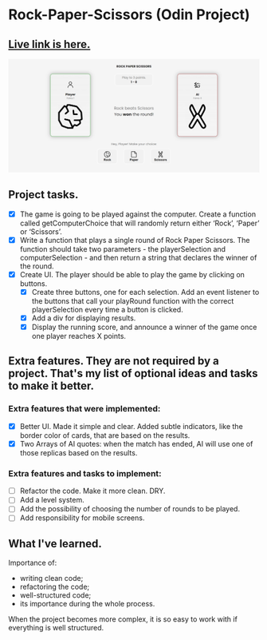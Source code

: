 # Rock-Paper-Scissors (Odin Project)

## [Live link is here.](https://x6nenko.github.io/Odin-Rock-Paper-Scissors/)

![Preview of a website.](./assets/preview.png)

## Project tasks.
- [x] The game is going to be played against the computer. Create a function called getComputerChoice that will randomly return either ‘Rock’, ‘Paper’ or ‘Scissors’.
- [x] Write a function that plays a single round of Rock Paper Scissors. The function should take two parameters - the playerSelection and computerSelection - and then return a string that declares the winner of the round.
- [x] Create UI. The player should be able to play the game by clicking on buttons.
    - [x] Create three buttons, one for each selection. Add an event listener to the buttons that call your playRound function with the correct playerSelection every time a button is clicked.
    - [x] Add a div for displaying results.
    - [x] Display the running score, and announce a winner of the game once one player reaches X points.

## Extra features. They are not required by a project. That's my list of optional ideas and tasks to make it better.

### Extra features that were implemented:
- [x] Better UI. Made it simple and clear. Added subtle indicators, like the border color of cards, that are based on the results.
- [x] Two Arrays of AI quotes: when the match has ended, AI will use one of those replicas based on the results.

### Extra features and tasks to implement:
- [ ] Refactor the code. Make it more clean. DRY.
- [ ] Add a level system.
- [ ] Add the possibility of choosing the number of rounds to be played.
- [ ] Add responsibility for mobile screens.

## What I've learned.
Importance of: 
- writing clean code; 
- refactoring the code; 
- well-structured code;
- its importance during the whole process.

When the project becomes more complex, it is so easy to work with if everything is well structured.

